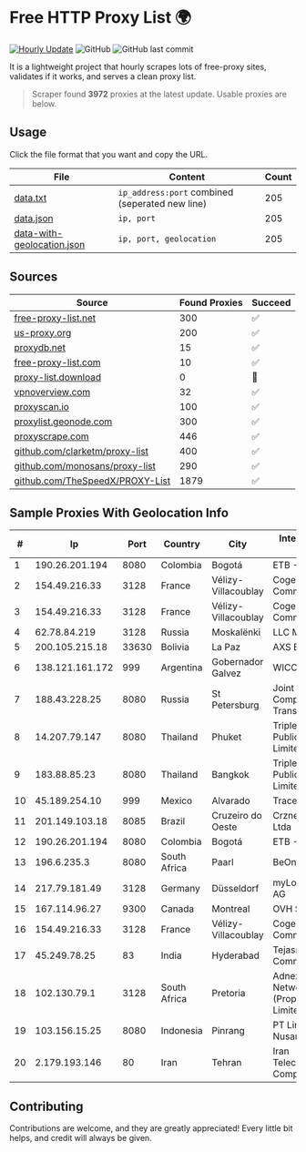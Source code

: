 
# Free HTTP Proxy List 🌍

[![Hourly Update](https://github.com/mertguvencli/http-proxy-list/actions/workflows/main.yml/badge.svg?branch=main)](https://github.com/mertguvencli/http-proxy-list/actions/workflows/main.yml)
![GitHub](https://img.shields.io/github/license/mertguvencli/http-proxy-list)
![GitHub last commit](https://img.shields.io/github/last-commit/mertguvencli/http-proxy-list)

It is a lightweight project that hourly scrapes lots of free-proxy sites, validates if it works, and serves a clean proxy list.


> Scraper found **3972** proxies at the latest update. Usable proxies are below.

## Usage

Click the file format that you want and copy the URL.


|File|Content|Count|
|----|-------|-----|
|[data.txt](https://raw.githubusercontent.com/mertguvencli/http-proxy-list/main/proxy-list/data.txt)|`ip_address:port` combined (seperated new line)|205|
|[data.json](https://raw.githubusercontent.com/mertguvencli/http-proxy-list/main/proxy-list/data.json)|`ip, port`|205|
|[data-with-geolocation.json](https://raw.githubusercontent.com/mertguvencli/http-proxy-list/main/proxy-list/data-with-geolocation.json)|`ip, port, geolocation`|205|

## Sources

|Source|Found Proxies|Succeed|
|------|-------------|-------|
|[free-proxy-list.net](https://free-proxy-list.net)|300|✅|
|[us-proxy.org](https://www.us-proxy.org)|200|✅|
|[proxydb.net](http://proxydb.net)|15|✅|
|[free-proxy-list.com](https://free-proxy-list.com/?page=&port=&type%5B%5D=http&type%5B%5D=https&up_time=0&search=Search)|10|✅|
|[proxy-list.download](https://www.proxy-list.download/HTTP)|0|🚫|
|[vpnoverview.com](https://vpnoverview.com/privacy/anonymous-browsing/free-proxy-servers)|32|✅|
|[proxyscan.io](https://www.proxyscan.io)|100|✅|
|[proxylist.geonode.com](https://proxylist.geonode.com/api/proxy-list?limit=300&page=1&sort_by=lastChecked&sort_type=desc&protocols=http,https)|300|✅|
|[proxyscrape.com](https://api.proxyscrape.com/v2/?request=displayproxies&protocol=http&timeout=10000&country=all&ssl=all&anonymity=all)|446|✅|
|[github.com/clarketm/proxy-list](https://raw.githubusercontent.com/clarketm/proxy-list/master/proxy-list-raw.txt)|400|✅|
|[github.com/monosans/proxy-list](https://raw.githubusercontent.com/monosans/proxy-list/main/proxies/http.txt)|290|✅|
|[github.com/TheSpeedX/PROXY-List](https://raw.githubusercontent.com/TheSpeedX/PROXY-List/master/http.txt)|1879|✅|


## Sample Proxies With Geolocation Info

|#|Ip|Port|Country|City|Internet Service Provider|
|-|--|----|-------|----|-------------------------|
|1|190.26.201.194|8080|Colombia|Bogotá|ETB - Colombia|
|2|154.49.216.33|3128|France|Vélizy-Villacoublay|Cogent Communications|
|3|154.49.216.33|3128|France|Vélizy-Villacoublay|Cogent Communications|
|4|62.78.84.219|3128|Russia|Moskalënki|LLC Milecom|
|5|200.105.215.18|33630|Bolivia|La Paz|AXS Bolivia S. A.|
|6|138.121.161.172|999|Argentina|Gobernador Galvez|WICORP SA|
|7|188.43.228.25|8080|Russia|St Petersburg|Joint Stock Company TransTeleCom|
|8|14.207.79.147|8080|Thailand|Phuket|Triple T Broadband Public Company Limited|
|9|183.88.85.23|8080|Thailand|Bangkok|Triple T Broadband Public Company Limited|
|10|45.189.254.10|999|Mexico|Alvarado|Tracered SA De CV|
|11|201.149.103.18|8085|Brazil|Cruzeiro do Oeste|Crznet Telecom Ltda|
|12|190.26.201.194|8080|Colombia|Bogotá|ETB - Colombia|
|13|196.6.235.3|8080|South Africa|Paarl|BeOnline|
|14|217.79.181.49|3128|Germany|Düsseldorf|myLoc managed IT AG|
|15|167.114.96.27|9300|Canada|Montreal|OVH SAS|
|16|154.49.216.33|3128|France|Vélizy-Villacoublay|Cogent Communications|
|17|45.249.78.25|83|India|Hyderabad|Tejasri Communications|
|18|102.130.79.1|3128|South Africa|Pretoria|Adnexus Celerity Networks (Proprietary) Limited|
|19|103.156.15.25|8080|Indonesia|Pinrang|PT Lintas Jaringan Nusantara|
|20|2.179.193.146|80|Iran|Tehran|Iran Telecommunication Company PJS|



## Contributing

Contributions are welcome, and they are greatly appreciated! Every
little bit helps, and credit will always be given.

